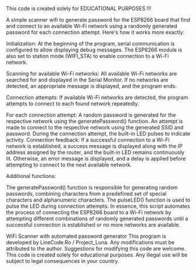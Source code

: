 This code is created solely for EDUCATIONAL PURPOSES !!!


A simple scanner wifi to generate password for the ESP8266 board that find and connect to an available Wi-Fi network using a randomly generated password for each connection attempt. 
Here's how it works more exactly:

Initialization: At the beginning of the program, serial communication is configured to allow displaying debug messages. 
The ESP8266 module is also set to station mode (WIFI_STA) to enable connection to a Wi-Fi network.

Scanning for available Wi-Fi networks: All available Wi-Fi networks are searched for and displayed in the Serial Monitor. 
If no networks are detected, an appropriate message is displayed, and the program ends.

Connection attempts: If available Wi-Fi networks are detected, the program attempts to connect to each found network repeatedly. 

For each connection attempt:
A random password is generated for the respective network using the generatePassword() function.
An attempt is made to connect to the respective network using the generated SSID and password.
During the connection attempt, the built-in LED pulses to indicate activity.
Connection feedback: If a successful connection to a Wi-Fi network is established, a success message is displayed along with the IP address assigned by the router, 
and the built-in LED remains continuously lit. Otherwise, an error message is displayed, and a delay is applied before attempting to connect to the next available network.

Additional functions:

The generatePassword() function is responsible for generating random passwords, combining characters from a predefined set of special characters and alphanumeric characters.
The pulseLED() function is used to pulse the LED during connection attempts.
In essence, this script automates the process of connecting the ESP8266 board to a Wi-Fi network 
by attempting different combinations of randomly generated passwords until a successful connection is established or no more networks are available.


WiFi Scanner with automated password generator 
This program is developed by LineCode.Ro / Project_Luna.
Any modifications must be attributed to the author.
Suggestions for modifying this code are welcome.
This code is created solely for educational purposes.
Any illegal use will be subject to legal consequences in your country.






